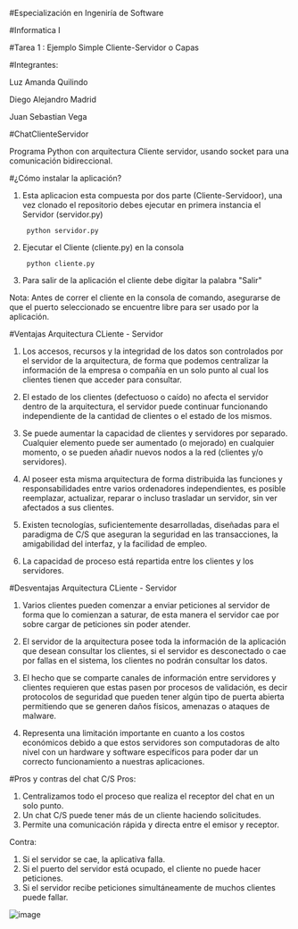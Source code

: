 #Especialización en Ingeniría de Software

#Informatica I

#Tarea 1 : Ejemplo Simple Cliente-Servidor o Capas

#Integrantes:

Luz Amanda Quilindo

Diego Alejandro Madrid

Juan Sebastian Vega

#ChatClienteServidor

Programa Python con arquitectura Cliente servidor, usando socket para una comunicación bidireccional.


#¿Cómo instalar la aplicación?
1) Esta aplicacion esta compuesta por dos parte (Cliente-Servidoor), una vez clonado el repositorio
debes ejecutar en primera instancia el Servidor (servidor.py)

		python servidor.py
		
2) Ejecutar el Cliente (cliente.py) en la consola

		python cliente.py
		
3) Para salir de la aplicación el cliente debe digitar la palabra "Salir"

Nota: Antes de correr el cliente en la consola de comando, asegurarse de que el puerto seleccionado
se encuentre libre para ser usado por la aplicación.

#Ventajas Arquitectura CLiente - Servidor

1) Los accesos, recursos y la integridad de los datos son controlados por el servidor de la arquitectura,
de forma que podemos centralizar la información de la empresa o compañía en un solo punto al cual los clientes
tienen que acceder para consultar.

2) El estado de los clientes (defectuoso o caído) no afecta el servidor dentro de la arquitectura, el servidor
puede continuar funcionando independiente de la cantidad de clientes o el estado de los mismos.

3) Se puede aumentar la capacidad de clientes y servidores por separado. Cualquier elemento puede ser aumentado 
(o mejorado) en cualquier momento, o se pueden añadir nuevos nodos a la red (clientes y/o servidores).

4) Al poseer esta misma arquitectura de forma distribuida las funciones y responsabilidades entre varios ordenadores
independientes, es posible reemplazar, actualizar, reparar o incluso trasladar un servidor, sin ver afectados a sus
clientes.

5) Existen tecnologías, suficientemente desarrolladas, diseñadas para el paradigma de C/S que aseguran
la seguridad en las transacciones, la amigabilidad del interfaz, y la facilidad de empleo.

6) La capacidad de proceso está repartida entre los clientes y los servidores.

#Desventajas Arquitectura CLiente - Servidor

1) Varios clientes pueden comenzar a enviar peticiones al servidor de forma que lo comienzan a saturar,
de esta manera el servidor cae por sobre cargar de peticiones sin poder atender.

2) El servidor de la arquitectura posee toda la información de la aplicación que desean consultar los clientes,
si el servidor es desconectado o cae por fallas en el sistema, los clientes no podrán consultar los datos.

3) El hecho que se comparte canales de información entre servidores y clientes requieren que estas pasen por
procesos de validación, es decir protocolos de seguridad que pueden tener algún tipo de puerta abierta 
permitiendo que se generen daños físicos, amenazas o ataques de malware.

4) Representa una limitación importante en cuanto a los costos económicos debido a que estos servidores son
computadoras de alto nivel con un hardware y software específicos para poder dar un correcto funcionamiento
a nuestras aplicaciones.

#Pros y contras del chat C/S
Pros:
1. Centralizamos todo el proceso que realiza el receptor del chat en un solo punto.
2. Un chat C/S puede tener más de un cliente haciendo solicitudes.
3. Permite una comunicación rápida y directa entre el emisor y receptor.

Contra:
1. Si el servidor se cae, la aplicativa falla.
2. Si el puerto del servidor está ocupado, el cliente no puede hacer peticiones.
3. Si el servidor recibe peticiones simultáneamente de muchos clientes puede fallar.


![image](https://user-images.githubusercontent.com/80139895/110247939-a650a380-7f3c-11eb-9d74-6e07163278f3.png)

